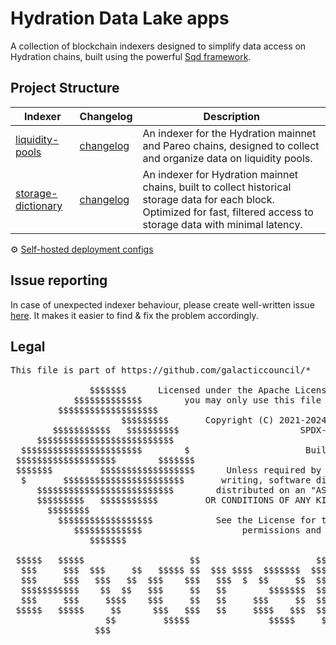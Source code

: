 # Hydration Data Lake apps

A collection of blockchain indexers designed to simplify data access on Hydration chains, built using the powerful 
[Sqd framework](https://www.sqd.dev/).

## Project Structure
| Indexer | Changelog | Description |
| --- | --- | --- |
| [liquidity-pools](./indexers/liquidity-pools) | [changelog](./indexers/liquidity-pools/CHANGELOG.md) | An indexer for the Hydration mainnet and Pareo chains, designed to collect and organize data on liquidity pools. |
| [storage-dictionary](./indexers/storage-dictionary) | [changelog](./indexers/storage-dictionary/CHANGELOG.md) | An indexer for Hydration mainnet chains, built to collect historical storage data for each block. Optimized for fast, filtered access to storage data with minimal latency. |


⚙️ [Self-hosted deployment configs](./self-hosted/README.md)

## Issue reporting

In case of unexpected indexer behaviour, please create well-written issue 
[here](https://github.com/galacticcouncil/hydration-data-lake/issues/new). 
It makes it easier to find & fix the problem accordingly.

## Legal

<pre>
This file is part of https://github.com/galacticcouncil/*
                             
               $$$$$$$      Licensed under the Apache License, Version 2.0 (the "License")
            $$$$$$$$$$$$$        you may only use this file in compliance with the License
         $$$$$$$$$$$$$$$$$$$            
                     $$$$$$$$$       Copyright (C) 2021-2024  Intergalactic, Limited (GIB)
        $$$$$$$$$$$   $$$$$$$$$$                       SPDX-License-Identifier: Apache-2.0
     $$$$$$$$$$$$$$$$$$$$$$$$$$                            
  $$$$$$$$$$$$$$$$$$$$$$$        $                      Built with <3 for decentralisation
 $$$$$$$$$$$$$$$$$$$        $$$$$$$                            
 $$$$$$$         $$$$$$$$$$$$$$$$$$      Unless required by applicable law or agreed to in 
  $       $$$$$$$$$$$$$$$$$$$$$$$       writing, software distributed under the License is 
     $$$$$$$$$$$$$$$$$$$$$$$$$$        distributed on an "AS IS" BASIS, WITHOUT WARRANTIES 
     $$$$$$$$$   $$$$$$$$$$$         OR CONDITIONS OF ANY KIND, either express or implied.
       $$$$$$$$                      
         $$$$$$$$$$$$$$$$$$            See the License for the specific language governing
            $$$$$$$$$$$$$                   permissions and limitations under the License.
               $$$$$$$             
                                                                $$                        
 $$$$$   $$$$$                    $$                      $$                            
  $$$     $$$  $$$     $$   $$$$$ $$  $$$ $$$$  $$$$$$$  $$$$  $$$    $$$$$$   $$ $$$$$$  
  $$$     $$$   $$$   $$  $$$    $$$   $$$  $  $$     $$  $$    $$  $$     $$$  $$$   $$$ 
  $$$$$$$$$$$    $$  $$   $$$     $$   $$        $$$$$$$  $$    $$  $$     $$$  $$     $$ 
  $$$     $$$     $$$$    $$$     $$   $$     $$$     $$  $$    $$  $$$     $$  $$     $$ 
 $$$$$   $$$$$     $$      $$$   $$$   $$     $$$$   $$$  $$    $$   $$$   $$   $$    $$$ 
                  $$         $$$$$               $$$$$     $$          $$$$             
                $$$                     
</pre>
